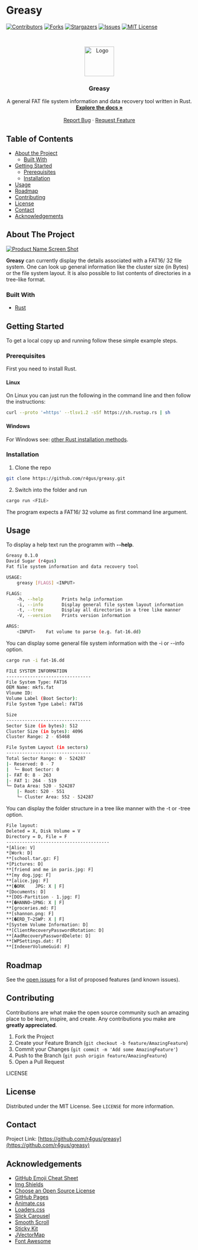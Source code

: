 # Greasy

<!-- PROJECT SHIELDS -->
<!--
*** I'm using markdown "reference style" links for readability.
*** Reference links are enclosed in brackets [ ] instead of parentheses ( ).
*** See the bottom of this document for the declaration of the reference variables
*** for contributors-url, forks-url, etc. This is an optional, concise syntax you may use.
*** https://www.markdownguide.org/basic-syntax/#reference-style-links
-->
[![Contributors][contributors-shield]][contributors-url]
[![Forks][forks-shield]][forks-url]
[![Stargazers][stars-shield]][stars-url]
[![Issues][issues-shield]][issues-url]
[![MIT License][license-shield]][license-url]



<!-- PROJECT LOGO -->
<br />
<p align="center">
  <a href="https://github.com/r4gus/greasy">
    <img src="images/logo.png" alt="Logo" width="80" height="80">
  </a>

  <h3 align="center">Greasy</h3>

  <p align="center">
    A general FAT file system information and data recovery tool written in Rust. 
    <br />
    <a href="https://github.com/r4gus/greasy"><strong>Explore the docs »</strong></a>
    <br />
    <br />
    <a href="https://github.com/r4gus/greasy/issues">Report Bug</a>
    ·
    <a href="https://github.com/r4gus/greasy/issues">Request Feature</a>
  </p>
</p>



<!-- TABLE OF CONTENTS -->
## Table of Contents

* [About the Project](#about-the-project)
  * [Built With](#built-with)
* [Getting Started](#getting-started)
  * [Prerequisites](#prerequisites)
  * [Installation](#installation)
* [Usage](#usage)
* [Roadmap](#roadmap)
* [Contributing](#contributing)
* [License](#license)
* [Contact](#contact)
* [Acknowledgements](#acknowledgements)



<!-- ABOUT THE PROJECT -->
## About The Project

[![Product Name Screen Shot][product-screenshot]](https://example.com) <!-- screen shot of our program -->

__Greasy__ can currently display the details associated with a FAT16/ 32 file system. One can look up general information
like the cluster size (in Bytes) or the file system layout. It is also possible to list contents of directories in a tree-like format.

### Built With
* [Rust](https://www.rust-lang.org) 

<!-- GETTING STARTED -->
## Getting Started

To get a local copy up and running follow these simple example steps.

### Prerequisites

First you need to install Rust. 

#### Linux
On Linux you can just run the following in the command line and then follow the instructions:
```Bash
curl --proto '=https' --tlsv1.2 -sSf https://sh.rustup.rs | sh
```

#### Windows
For Windows see: [other Rust installation methods](https://forge.rust-lang.org/infra/other-installation-methods.html).


### Installation

1. Clone the repo
```sh
git clone https://github.com/r4gus/greasy.git
```

2. Switch into the folder and run
```sh
cargo run <FILE>
```

The program expects a FAT16/ 32 volume as first command line argument.


<!-- USAGE EXAMPLES -->
## Usage

To display a help text run the programm with __--help__.
```Bash
Greasy 0.1.0
David Sugar (r4gus)
Fat file system information and data recovery tool

USAGE:
    greasy [FLAGS] <INPUT>

FLAGS:
    -h, --help       Prints help information
    -i, --info       Display general file system layout information
    -t, --tree       Display all directories in a tree like manner
    -V, --version    Prints version information

ARGS:
    <INPUT>    Fat volume to parse (e.g. fat-16.dd)
```

You can display some general file system information with the -i or --info option.
```Bash
cargo run -i fat-16.dd

FILE SYSTEM INFORMATION
--------------------------------
File System Type: FAT16   
OEM Name: mkfs.fat
Vloume ID:
Volume Label (Boot Sector):
File System Type Label: FAT16   

Size
--------------------------------
Sector Size (in bytes): 512
Cluster Size (in bytes): 4096
Cluster Range: 2 - 65468

File System Layout (in sectors)
--------------------------------
Total Sector Range: 0 - 524287
|- Reserved: 0 - 7
|  └─ Boot Sector: 0
|- FAT 0: 8 - 263
|- FAT 1: 264 - 519
└─ Data Area: 520 - 524287
    |- Root: 520 - 551
    └─ Cluster Area: 552 - 524287
```

You can display the folder structure in a tree like manner with the -t or -tree option.
```Bash
File layout:
Deleted = X, Disk Volume = V
Directory = D, File = F
---------------------------------------
*[Alice: V]
*[Work: D]
**[school.tar.gz: F]
*[Pictures: D]
**[friend and me in paris.jpg: F]
**[my dog.jpg: F]
**[alice.jpg: F]
**[�ORK    JPG: X | F]
*[Documents: D]
**[DOS-Partition - 1.jpg: F]
**[�HANNO~1PNG: X | F]
**[groceries.md: F]
**[shannon.png: F]
**[�ERD_T~2SWP: X | F]
*[System Volume Information: D]
**[ClientRecoveryPasswordRotation: D]
**[AadRecoveryPasswordDelete: D]
**[WPSettings.dat: F]
**[IndexerVolumeGuid: F]
```

<!-- ROADMAP -->
## Roadmap

See the [open issues](https://github.com/r4gus/greasy/issues) for a list of proposed features (and known issues).


## Contributing

Contributions are what make the open source community such an amazing place to be learn, inspire, and create. Any contributions you make are **greatly appreciated**.

1. Fork the Project
2. Create your Feature Branch (`git checkout -b feature/AmazingFeature`)
3. Commit your Changes (`git commit -m 'Add some AmazingFeature'`)
4. Push to the Branch (`git push origin feature/AmazingFeature`)
5. Open a Pull Request


LICENSE
## License

Distributed under the MIT License. See `LICENSE` for more information.


<!-- CONTACT -->
## Contact

Project Link: [https://github.com/r4gus/greasy](https://github.com/r4gus/greasy)



<!-- ACKNOWLEDGEMENTS -->
## Acknowledgements
* [GitHub Emoji Cheat Sheet](https://www.webpagefx.com/tools/emoji-cheat-sheet)
* [Img Shields](https://shields.io)
* [Choose an Open Source License](https://choosealicense.com)
* [GitHub Pages](https://pages.github.com)
* [Animate.css](https://daneden.github.io/animate.css)
* [Loaders.css](https://connoratherton.com/loaders)
* [Slick Carousel](https://kenwheeler.github.io/slick)
* [Smooth Scroll](https://github.com/cferdinandi/smooth-scroll)
* [Sticky Kit](http://leafo.net/sticky-kit)
* [JVectorMap](http://jvectormap.com)
* [Font Awesome](https://fontawesome.com)





<!-- MARKDOWN LINKS & IMAGES -->
<!-- https://www.markdownguide.org/basic-syntax/#reference-style-links -->

[contributors-shield]: https://img.shields.io/github/contributors/r4gus/greasy?style=flat-square
[contributors-url]: https://github.com/r4gus/greasy/graphs/contributors
[forks-shield]: https://img.shields.io/github/forks/r4gus/greasy?style=flat-square
[forks-url]: https://github.com/r4gus/greasy/network
[stars-shield]: https://img.shields.io/github/stars/r4gus/greasy?style=flat-square
[stars-url]: https://github.com/r4gus/greasy/stargazers
[issues-shield]: https://img.shields.io/github/issues/r4gus/greasy?style=flat-square
[issues-url]: https://github.com/r4gus/greasy/issues
[license-shield]: https://img.shields.io/github/license/r4gus/greasy?style=flat-square
[license-url]: https://github.com/r4gus/greasy/blob/master/LICENSE.txt
[product-screenshot]: images/screenshot.png

